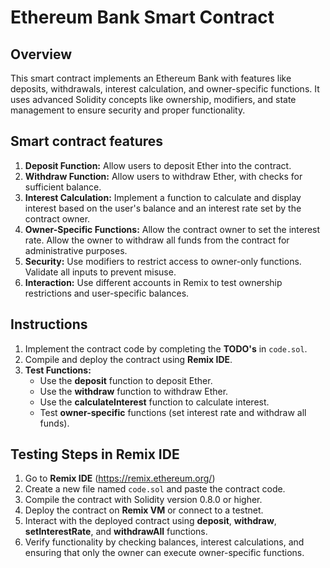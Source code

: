 # **Ethereum Bank Smart Contract**

## Overview
This smart contract implements an Ethereum Bank with features like deposits, withdrawals, interest calculation, and owner-specific functions. It uses advanced Solidity concepts like ownership, modifiers, and state management to ensure security and proper functionality.

## Smart contract features

1. **Deposit Function:** Allow users to deposit Ether into the contract.
2. **Withdraw Function:** Allow users to withdraw Ether, with checks for sufficient balance.
3. **Interest Calculation:** Implement a function to calculate and display interest based on the user's balance and an interest rate set by the contract owner.
4. **Owner-Specific Functions:** Allow the contract owner to set the interest rate. Allow the owner to withdraw all funds from the contract for administrative purposes.
5. **Security:** Use modifiers to restrict access to owner-only functions. Validate all inputs to prevent misuse.
6. **Interaction:** Use different accounts in Remix to test ownership restrictions and user-specific balances.

## Instructions

1. Implement the contract code by completing the **TODO's** in `code.sol`.
2. Compile and deploy the contract using **Remix IDE**.
3. **Test Functions:**
   * Use the **deposit** function to deposit Ether.
   * Use the **withdraw** function to withdraw Ether.
   * Use the **calculateInterest** function to calculate interest.
   * Test **owner-specific** functions (set interest rate and withdraw all funds).


## Testing Steps in Remix IDE

1. Go to **Remix IDE** (https://remix.ethereum.org/)
2. Create a new file named `code.sol` and paste the contract code.
3. Compile the contract with Solidity version 0.8.0 or higher.
4. Deploy the contract on **Remix VM** or connect to a testnet.
5. Interact with the deployed contract using **deposit**, **withdraw**, **setInterestRate**, and **withdrawAll** functions.
6. Verify functionality by checking balances, interest calculations, and ensuring that only the owner can execute owner-specific functions.






